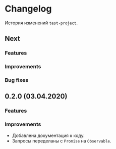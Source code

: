 ﻿# Changelog

История изменений `test-project`.

## Next

### Features

### Improvements

### Bug fixes

## 0.2.0 (03.04.2020)

### Features

### Improvements

* Добавлена документация к коду.
* Запросы переделаны с `Promise` на `Observable`.
